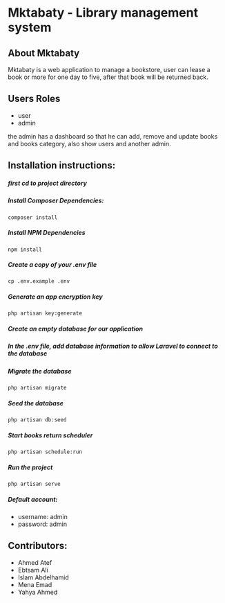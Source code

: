 # Mktabaty - Library management system

## About Mktabaty

Mktabaty is a web application to manage a bookstore, user can lease a book or more for one day to five, after that book will be returned back.

## Users Roles

-   user
-   admin

the admin has a dashboard so that he can add, remove and update books and books category, also show users and another admin.

## Installation instructions:

##### first cd to project directory

##### Install Composer Dependencies:

```
composer install
```

##### Install NPM Dependencies

```
npm install
```

##### Create a copy of your .env file

```
cp .env.example .env
```

##### Generate an app encryption key

```
php artisan key:generate
```

##### Create an empty database for our application

##### In the .env file, add database information to allow Laravel to connect to the database

##### Migrate the database

```
php artisan migrate
```

##### Seed the database

```
php artisan db:seed
```

##### Start books return scheduler

```
php artisan schedule:run
```

##### Run the project

```
php artisan serve
```

##### Default account:

-   username: admin
-   password: admin

## Contributors:

-   Ahmed Atef
-   Ebtsam Ali
-   Islam Abdelhamid
-   Mena Emad
-   Yahya Ahmed
